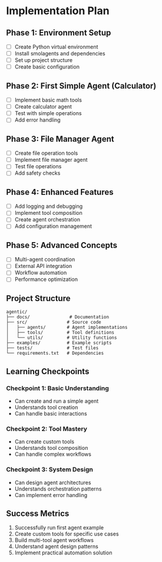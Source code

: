 # Implementation Plan

## Phase 1: Environment Setup
- [ ] Create Python virtual environment
- [ ] Install smolagents and dependencies
- [ ] Set up project structure
- [ ] Create basic configuration

## Phase 2: First Simple Agent (Calculator)
- [ ] Implement basic math tools
- [ ] Create calculator agent
- [ ] Test with simple operations
- [ ] Add error handling

## Phase 3: File Manager Agent
- [ ] Create file operation tools
- [ ] Implement file manager agent
- [ ] Test file operations
- [ ] Add safety checks

## Phase 4: Enhanced Features
- [ ] Add logging and debugging
- [ ] Implement tool composition
- [ ] Create agent orchestration
- [ ] Add configuration management

## Phase 5: Advanced Concepts
- [ ] Multi-agent coordination
- [ ] External API integration
- [ ] Workflow automation
- [ ] Performance optimization

## Project Structure
```
agentic/
├── docs/               # Documentation
├── src/               # Source code
│   ├── agents/        # Agent implementations
│   ├── tools/         # Tool definitions
│   └── utils/         # Utility functions
├── examples/          # Example scripts
├── tests/             # Test files
└── requirements.txt   # Dependencies
```

## Learning Checkpoints

### Checkpoint 1: Basic Understanding
- Can create and run a simple agent
- Understands tool creation
- Can handle basic interactions

### Checkpoint 2: Tool Mastery
- Can create custom tools
- Understands tool composition
- Can handle complex workflows

### Checkpoint 3: System Design
- Can design agent architectures
- Understands orchestration patterns
- Can implement error handling

## Success Metrics
1. Successfully run first agent example
2. Create custom tools for specific use cases
3. Build multi-tool agent workflows
4. Understand agent design patterns
5. Implement practical automation solution